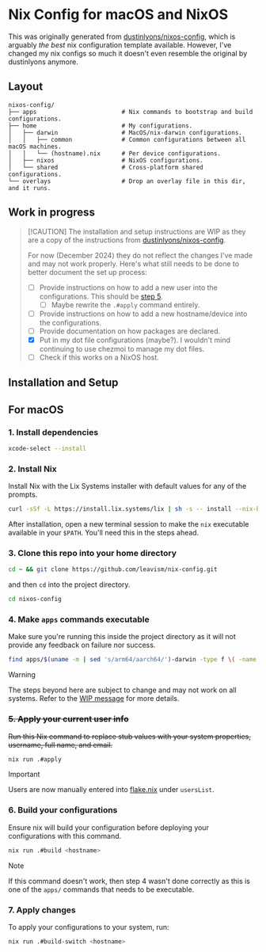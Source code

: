 # Nix Config for macOS and NixOS

This was originally generated from [dustinlyons/nixos-config](https://github.com/dustinlyons/nixos-config), which is arguably *the best* nix configuration template available. However, I've changed my nix configs so much it doesn't even resemble the original by dustinlyons anymore.

## Layout

```
nixos-config/
├── apps                        # Nix commands to bootstrap and build configurations.
├── home                        # My configurations.
│   ├── darwin                  # MacOS/nix-darwin configurations.
│   │   ├── common              # Common configurations between all macOS machines.
│   │   └── (hostname).nix      # Per device configurations.
│   ├── nixos                   # NixOS configurations.
│   └── shared                  # Cross-platform shared configurations.
└── overlays                    # Drop an overlay file in this dir, and it runs.
```

## Work in progress
>
> [!CAUTION]
> The installation and setup instructions are WIP as they are a copy of the instructions from [dustinlyons/nixos-config](https://github.com/dustinlyons/nixos-config).
>
> For now (December 2024) they do not reflect the changes I've made and may not work properly.
> Here's what still needs to be done to better document the set up process:
>
> - [ ] Provide instructions on how to add a new user into the configurations. This should be [step 5](#5-apply-your-current-user-info).
>   - [ ] Maybe rewrite the `.#apply` command entirely.
> - [ ] Provide instructions on how to add a new hostname/device into the configurations.
> - [ ] Provide documentation on how packages are declared.
> - [x] Put in my dot file configurations (maybe?). I wouldn't mind continuing to use chezmoi to manage my dot files.
> - [ ] Check if this works on a NixOS host.

## Installation and Setup

## For macOS

### 1. Install dependencies

```sh
xcode-select --install
```

### 2. Install Nix

Install Nix with the Lix Systems installer with default values for any of the prompts.

```sh
curl -sSf -L https://install.lix.systems/lix | sh -s -- install --nix-build-group-id 30000
```

After installation, open a new terminal session to make the `nix` executable available in your `$PATH`. You'll need this in the steps ahead.

### 3. Clone this repo into your home directory

```sh
cd ~ && git clone https://github.com/leavism/nix-config.git
```

and then `cd` into the project directory.

```sh
cd nixos-config
```

### 4. Make `apps` commands executable

Make sure you're running this inside the project directory as it will not provide any feedback on failure nor success.

```sh
find apps/$(uname -m | sed 's/arm64/aarch64/')-darwin -type f \( -name apply -o -name build -o -name build-switch -o -name create-keys -o -name copy-keys -o -name check-keys \) -exec chmod +x {} \;
```

> [!WARNING]
> The steps beyond here are subject to change and may not work on all systems. Refer to the [WIP message](#work-in-progress) for more details.

### ~~5. Apply your current user info~~

~~Run this Nix command to replace stub values with your system properties, username, full name, and email.~~

```sh
nix run .#apply
```

> [!IMPORTANT]
> Users are now manually entered into [flake.nix](flake.nix) under `usersList`.

### 6. Build your configurations

Ensure nix will build your configuration before deploying your configurations with this command.

```sh
nix run .#build <hostname>
```

> [!NOTE]
> If this command doesn't work, then step 4 wasn't done correctly as this is one of the `apps/` commands that needs to be executable.

### 7. Apply changes

To apply your configurations to your system, run:

```sh
nix run .#build-switch <hostname>
```
